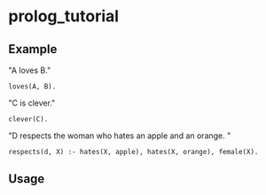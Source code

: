 # prolog_tutorial  

## Example  
"A loves B."  
~~~
loves(A, B).  
~~~  
"C is clever."  
~~~
clever(C).
~~~  
"D respects the woman who hates an apple and an orange. "  
~~~
respects(d, X) :- hates(X, apple), hates(X, orange), female(X).
~~~  

## Usage  
